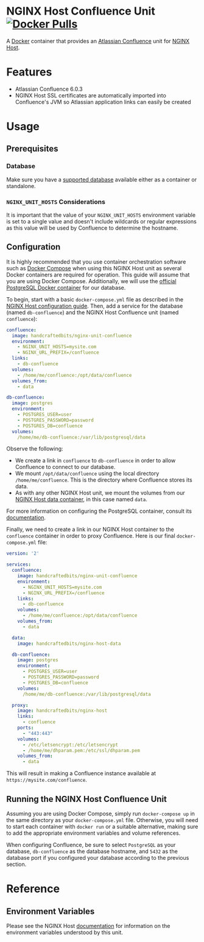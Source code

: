 # NGINX Host Confluence Unit [![Docker Pulls](https://img.shields.io/docker/pulls/handcraftedbits/nginx-unit-confluence.svg?maxAge=2592000)](https://hub.docker.com/r/handcraftedbits/nginx-unit-confluence)

A [Docker](https://www.docker.com) container that provides an
[Atlassian Confluence](https://www.atlassian.com/software/confluence) unit for
[NGINX Host](https://github.com/handcraftedbits/docker-nginx-host).

# Features

* Atlassian Confluence 6.0.3
* NGINX Host SSL certificates are automatically imported into Confluence's JVM so Atlassian application links can
  easily be created

# Usage

## Prerequisites

### Database

Make sure you have a
[supported database](https://confluence.atlassian.com/doc/database-configuration-159764.html) available either as a
container or standalone.

### `NGINX_UNIT_HOSTS` Considerations

It is important that the value of your `NGINX_UNIT_HOSTS` environment variable is set to a single value and doesn't
include wildcards or regular expressions as this value will be used by Confluence to determine the hostname.

## Configuration

It is highly recommended that you use container orchestration software such as
[Docker Compose](https://www.docker.com/products/docker-compose) when using this NGINX Host unit as several Docker
containers are required for operation.  This guide will assume that you are using Docker Compose.  Additionally, we
will use the [official PostgreSQL Docker container](https://hub.docker.com/_/postgres/) for our database.

To begin, start with a basic `docker-compose.yml` file as described in the
[NGINX Host configuration guide](https://github.com/handcraftedbits/docker-nginx-host#configuration).  Then, add a
service for the database (named `db-confluence`) and the NGINX Host Confluence unit (named `confluence`):

```yaml
confluence:
  image: handcraftedbits/nginx-unit-confluence
  environment:
    - NGINX_UNIT_HOSTS=mysite.com
    - NGINX_URL_PREFIX=/confluence
  links:
    - db-confluence
  volumes:
    - /home/me/confluence:/opt/data/confluence
  volumes_from:
    - data

db-confluence:
  image: postgres
  environment:
    - POSTGRES_USER=user
    - POSTGRES_PASSWORD=password
    - POSTGRES_DB=confluence
  volumes:
    /home/me/db-confluence:/var/lib/postgresql/data
```

Observe the following:

* We create a link in `confluence` to `db-confluence` in order to allow Confluence to connect to our database.
* We mount `/opt/data/confluence` using the local directory `/home/me/confluence`.  This is the directory where
  Confluence stores its data.
* As with any other NGINX Host unit, we mount the volumes from our
  [NGINX Host data container](https://github.com/handcraftedbits/docker-nginx-host-data), in this case named `data`.

For more information on configuring the PostgreSQL container, consult its
[documentation](https://hub.docker.com/_/postgres/).

Finally, we need to create a link in our NGINX Host container to the `confluence` container in order to proxy
Confluence.  Here is our final `docker-compose.yml` file:

```yaml
version: '2'

services:
  confluence:
    image: handcraftedbits/nginx-unit-confluence
    environment:
      - NGINX_UNIT_HOSTS=mysite.com
      - NGINX_URL_PREFIX=/confluence
    links:
      - db-confluence
    volumes:
      - /home/me/confluence:/opt/data/confluence
    volumes_from:
      - data

  data:
    image: handcraftedbits/nginx-host-data

  db-confluence:
    image: postgres
    environment:
      - POSTGRES_USER=user
      - POSTGRES_PASSWORD=password
      - POSTGRES_DB=confluence
    volumes:
      /home/me/db-confluence:/var/lib/postgresql/data

  proxy:
    image: handcraftedbits/nginx-host
    links:
      - confluence
    ports:
      - "443:443"
    volumes:
      - /etc/letsencrypt:/etc/letsencrypt
      - /home/me/dhparam.pem:/etc/ssl/dhparam.pem
    volumes_from:
      - data
```

This will result in making a Confluence instance available at `https://mysite.com/confluence`.

## Running the NGINX Host Confluence Unit

Assuming you are using Docker Compose, simply run `docker-compose up` in the same directory as your
`docker-compose.yml` file.  Otherwise, you will need to start each container with `docker run` or a suitable
alternative, making sure to add the appropriate environment variables and volume references.

When configuring Confluence, be sure to select `PostgreSQL` as your database, `db-confluence` as the database hostname,
and `5432` as the database port if you configured your database according to the previous section.

# Reference

## Environment Variables

Please see the NGINX Host [documentation](https://github.com/handcraftedbits/docker-nginx-host#units) for information
on the environment variables understood by this unit.
